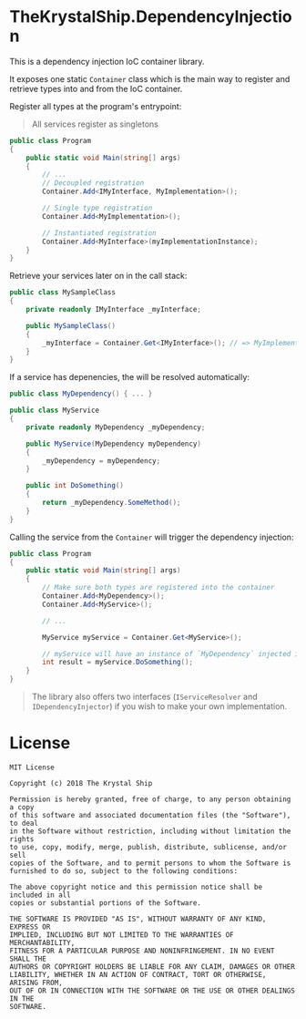 # TheKrystalShip.DependencyInjection

This is a dependency injection IoC container library.

It exposes one static `Container` class which is the main way to register and retrieve types into and from the IoC container.

Register all types at the program's entrypoint:

> All services register as singletons

```cs
public class Program
{
    public static void Main(string[] args)
    {
        // ...
        // Decoupled registration
        Container.Add<IMyInterface, MyImplementation>();

        // Single type registration
        Container.Add<MyImplementation>();

        // Instantiated registration
        Container.Add<MyInterface>(myImplementationInstance);
    }
}
```

Retrieve your services later on in the call stack:

```cs
public class MySampleClass
{
    private readonly IMyInterface _myInterface;

    public MySampleClass()
    {
        _myInterface = Container.Get<IMyInterface>(); // => MyImplementation instance registered before;
    }
}
```

If a service has depenencies, the will be resolved automatically:

```cs
public class MyDependency() { ... }

public class MyService
{
    private readonly MyDependency _myDependency;

    public MyService(MyDependency myDependency)
    {
        _myDependency = myDependency;
    }

    public int DoSomething()
    {
        return _myDependency.SomeMethod();
    }
}
```

Calling the service from the `Container` will trigger the dependency injection:

```cs
public class Program
{
    public static void Main(string[] args)
    {
        // Make sure both types are registered into the container
        Container.Add<MyDependency>();
        Container.Add<MyService>();

        // ...

        MyService myService = Container.Get<MyService>();

        // myService will have an instance of `MyDependency` injected into it
        int result = myService.DoSomething();
    }
}
```

> The library also offers two interfaces (`IServiceResolver` and `IDependencyInjector`) if you wish to make your own implementation.

# License

```plaintext
MIT License

Copyright (c) 2018 The Krystal Ship

Permission is hereby granted, free of charge, to any person obtaining a copy
of this software and associated documentation files (the "Software"), to deal
in the Software without restriction, including without limitation the rights
to use, copy, modify, merge, publish, distribute, sublicense, and/or sell
copies of the Software, and to permit persons to whom the Software is
furnished to do so, subject to the following conditions:

The above copyright notice and this permission notice shall be included in all
copies or substantial portions of the Software.

THE SOFTWARE IS PROVIDED "AS IS", WITHOUT WARRANTY OF ANY KIND, EXPRESS OR
IMPLIED, INCLUDING BUT NOT LIMITED TO THE WARRANTIES OF MERCHANTABILITY,
FITNESS FOR A PARTICULAR PURPOSE AND NONINFRINGEMENT. IN NO EVENT SHALL THE
AUTHORS OR COPYRIGHT HOLDERS BE LIABLE FOR ANY CLAIM, DAMAGES OR OTHER
LIABILITY, WHETHER IN AN ACTION OF CONTRACT, TORT OR OTHERWISE, ARISING FROM,
OUT OF OR IN CONNECTION WITH THE SOFTWARE OR THE USE OR OTHER DEALINGS IN THE
SOFTWARE.
```
